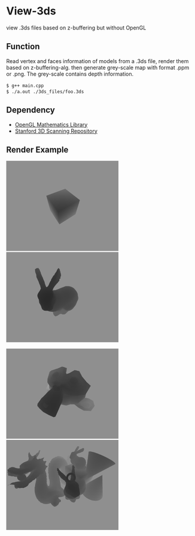 # View-3ds
view .3ds files based on z-buffering but without OpenGL

## Function
Read vertex and faces information of models from a .3ds file, render them based on z-buffering-alg. then generate grey-scale map with format .ppm or .png. The grey-scale contains depth information.

```
$ g++ main.cpp
$ ./a.out ./3ds_files/foo.3ds
```

## Dependency
 - [OpenGL Mathematics Library](https://glm.g-truc.net/0.9.8/index.html)
 - [Stanford 3D Scanning Repository](http://graphics.stanford.edu/data/3Dscanrep/)


## Render Example

<img src="./test0.png" width="300"/> <img src="./test3.png" width="300"/> 

<img src="./test4.png" width="300"/> <img src="./test6.png" width="300"/> 
